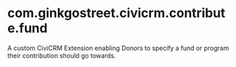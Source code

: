 # com.ginkgostreet.civicrm.contribute.fund

A custom CiviCRM Extension enabling Donors to specify a fund or program their contribution should go towards.
